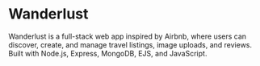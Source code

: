 # Wanderlust

Wanderlust is a full-stack web app inspired by Airbnb, where users can discover, create, and manage travel listings, image uploads, and reviews.
Built with Node.js, Express, MongoDB, EJS, and JavaScript.
